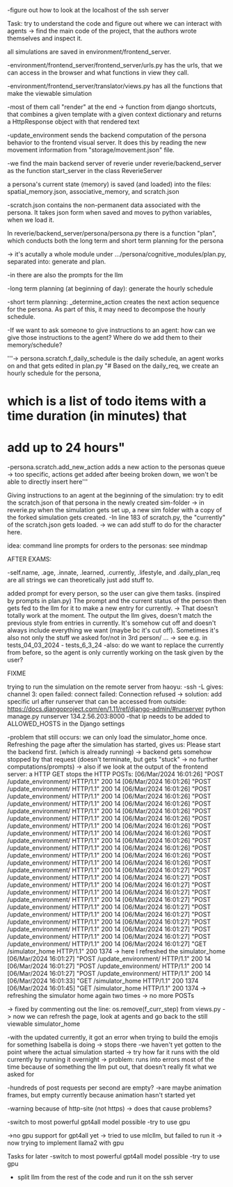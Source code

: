 -figure out how to look at the localhost of the ssh server


Task: try to understand the code and figure out where we can interact with agents
-> find the main code of the project, that the authors wrote themselves and inspect it.


all simulations are saved in environment/frontend_server.

-environment/frontend_server/frontend_server/urls.py has the urls,
that we can access in the browser and what functions in view they call.

-environment/frontend_server/translator/views.py
has all the functions that make the viewable simulation

-most of them call "render" at the end
-> function from django shortcuts, that combines a given template with a given context dictionary and returns a HttpResponse object with that rendered text

-update_environment sends the backend computation of the persona behavior to the frontend visual server. It does this by  reading the new movement information from "storage/movement.json" file.

-we find the main backend server of reverie under reverie/backend_server as the function start_server in the class ReverieServer




a persona's current state (memory) is saved (and loaded) into the files: spatial_memory.json, associative_memory, and scratch.json

-scratch.json contains the non-permanent data associated with the persona. It takes json form when saved and moves to python variables, when we load it.




In reverie/backend_server/persona/persona.py there is a function "plan", which conducts both the long term and short term planning for the persona

-> it's acutally a whole module under .../persona/cognitive_modules/plan.py,
separated into: generate and plan.

-in there are also the prompts for the llm

-long term planning (at beginning of day): generate the hourly schedule

-short term planning: _determine_action creates the next action sequence for the persona. As part of this, it may need to decompose the hourly schedule.


-If we want to ask someone to give instructions to an agent: how can we give those instructions to the agent? Where do we add them to their memory/schedule?


'''-> persona.scratch.f_daily_schedule is the daily schedule, an agent works on and that gets edited in plan.py
"# Based on the daily_req, we create an hourly schedule for the persona, 
# which is a list of todo items with a time duration (in minutes) that 
# add up to 24 hours"
-persona.scratch.add_new_action adds a new action to the personas queue
-> too specific, actions get added after beeing broken down, we won't be able to directly insert here'''


Giving instructions to an agent at the beginning of the simulation: try to edit the scratch.json of that persona in the newly created sim-folder
-> in reverie.py when the simulation gets set up, a new sim folder with a copy of the forked simulation gets created.
-In line 183 of scratch.py, the "currently" of the scratch.json gets loaded.
-> we can add stuff to do for the character here.


idea: command line prompts for orders to the personas:
see mindmap



AFTER EXAMS:


-self.name, .age, .innate, .learned, .currently, .lifestyle, and  .daily_plan_req are all strings we can theoretically just add stuff to.

added prompt for every person, so the user can give them tasks.
(inspired by prompts in plan.py)
The prompt and the current status of the person then gets fed to the llm for it to make a new entry for currently.
-> That doesn't totally work at the moment. The output the llm gives, doesn't match the previous style from entries in currently. It's somehow cut off and doesn't always include everything we want (maybe bc it's cut off). Sometimes it's also not only the stuff we asked for/not in 3rd person/ ...
-> see e.g. in tests_04_03_2024 - tests_6_3_24
-also: do we want to replace the currently from before, so the agent is only currently working on the task given by the user?

FIXME

trying to run the simulation on the remote server from haoyu:
-ssh -L gives: channel 3: open failed: connect failed: Connection refused
-> solution: add specific url after runserver that can be accessed from outside:
https://docs.djangoproject.com/en/1.11/ref/django-admin/#runserver
python manage.py runserver 134.2.56.203:8000
-that ip needs to be added to ALLOWED_HOSTS in the Django settings

-problem that still occurs: we can only load the simulator_home once. Refreshing the page after the simulation has started, gives us:
Please start the backend first. 
(which is already running)
-> backend gets somehow stopped by that request (doesn't terminate, but gets "stuck" -> no further computations/prompts)
-> also if we look at the output of the frontend server: a HTTP GET stops the HTTP POSTs:
[06/Mar/2024 16:01:26] "POST /update_environment/ HTTP/1.1" 200 14
[06/Mar/2024 16:01:26] "POST /update_environment/ HTTP/1.1" 200 14
[06/Mar/2024 16:01:26] "POST /update_environment/ HTTP/1.1" 200 14
[06/Mar/2024 16:01:26] "POST /update_environment/ HTTP/1.1" 200 14
[06/Mar/2024 16:01:26] "POST /update_environment/ HTTP/1.1" 200 14
[06/Mar/2024 16:01:26] "POST /update_environment/ HTTP/1.1" 200 14
[06/Mar/2024 16:01:26] "POST /update_environment/ HTTP/1.1" 200 14
[06/Mar/2024 16:01:26] "POST /update_environment/ HTTP/1.1" 200 14
[06/Mar/2024 16:01:26] "POST /update_environment/ HTTP/1.1" 200 14
[06/Mar/2024 16:01:26] "POST /update_environment/ HTTP/1.1" 200 14
[06/Mar/2024 16:01:26] "POST /update_environment/ HTTP/1.1" 200 14
[06/Mar/2024 16:01:26] "POST /update_environment/ HTTP/1.1" 200 14
[06/Mar/2024 16:01:26] "POST /update_environment/ HTTP/1.1" 200 14
[06/Mar/2024 16:01:27] "POST /update_environment/ HTTP/1.1" 200 14
[06/Mar/2024 16:01:27] "POST /update_environment/ HTTP/1.1" 200 14
[06/Mar/2024 16:01:27] "POST /update_environment/ HTTP/1.1" 200 14
[06/Mar/2024 16:01:27] "POST /update_environment/ HTTP/1.1" 200 14
[06/Mar/2024 16:01:27] "POST /update_environment/ HTTP/1.1" 200 14
[06/Mar/2024 16:01:27] "POST /update_environment/ HTTP/1.1" 200 14
[06/Mar/2024 16:01:27] "POST /update_environment/ HTTP/1.1" 200 14
[06/Mar/2024 16:01:27] "POST /update_environment/ HTTP/1.1" 200 14
[06/Mar/2024 16:01:27] "POST /update_environment/ HTTP/1.1" 200 14
[06/Mar/2024 16:01:27] "POST /update_environment/ HTTP/1.1" 200 14
[06/Mar/2024 16:01:27] "GET /simulator_home HTTP/1.1" 200 1374
-> here I refreshed the simulator_home
[06/Mar/2024 16:01:27] "POST /update_environment/ HTTP/1.1" 200 14
[06/Mar/2024 16:01:27] "POST /update_environment/ HTTP/1.1" 200 14
[06/Mar/2024 16:01:27] "POST /update_environment/ HTTP/1.1" 200 14
[06/Mar/2024 16:01:33] "GET /simulator_home HTTP/1.1" 200 1374
[06/Mar/2024 16:01:45] "GET /simulator_home HTTP/1.1" 200 1374
-> refreshing the simulator home again two times
-> no more POSTs

-> fixed by commenting out the line:
os.remove(f_curr_step) from views.py
-> now we can refresh the page, look at agents and go back to the
still viewable simulator_home


-with the updated currently, it got an error when trying to build the emojis for something Isabella is doing
-> stops there
-we haven't yet gotten to the point where the actual simulation started
-> try how far it runs with the old currently by running it overnight
-> problem: runs into errors most of the time because of something the llm put out,
that doesn't really fit what we asked for

-hundreds of post requests per second are empty?
->are maybe animation frames, but empty currently because animation hasn't started yet

-warning because of http-site (not https) -> does that cause problems?



-switch to most powerful gpt4all model possible
-try to use gpu

->no gpu support for gpt4all yet
-> tried to use mlcllm, but failed to run it
-> now trying to implement llama2 with gpu


Tasks for later
-switch to most powerful gpt4all model possible
-try to use gpu
- split llm from the rest of the code and run it on the ssh server


